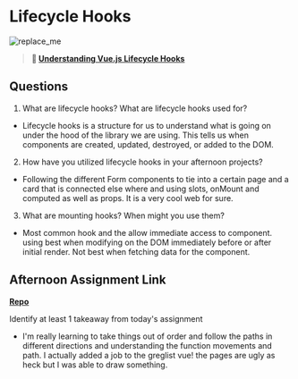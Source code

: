 # Lifecycle Hooks

![replace_me](https://codeworks.blob.core.windows.net/public/assets/img/illustrations/placeholder.svg)

> **📖 [Understanding Vue.js Lifecycle Hooks](https://codeworksacademy.com/fs-student-guide/resources/wk6/03-Vue-Lifecycle-Hooks)**

## Questions

1. What are lifecycle hooks? What are lifecycle hooks used for?

-   Lifecycle hooks is a structure for us to understand what is going on under the hood of the library we are using. This tells us when components are created, updated, destroyed, or added to the DOM. 

2. How have you utilized lifecycle hooks in your afternoon projects?

-  Following the different Form components to tie into a certain page and a card that is connected else where and using slots, onMount and computed as well as props. It is a very cool web for sure.

3. What are mounting hooks? When might you use them?

-   Most common hook and the allow immediate access to component. using best when modifying on the DOM immediately before or after initial render. Not best when fetching data for the component.

## Afternoon Assignment Link

**[Repo](https://github.com/Linda-Taing/winter23_gregslist_vue)**

Identify at least 1 takeaway from today's assignment

-   I'm really learning to take things out of order and follow the paths in different directions and understanding the function movements and path. I actually added a job to the greglist vue! the pages are ugly as heck but I was able to draw something.
